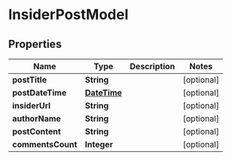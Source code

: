 
# InsiderPostModel

## Properties
Name | Type | Description | Notes
------------ | ------------- | ------------- | -------------
**postTitle** | **String** |  |  [optional]
**postDateTime** | [**DateTime**](DateTime.md) |  |  [optional]
**insiderUrl** | **String** |  |  [optional]
**authorName** | **String** |  |  [optional]
**postContent** | **String** |  |  [optional]
**commentsCount** | **Integer** |  |  [optional]



